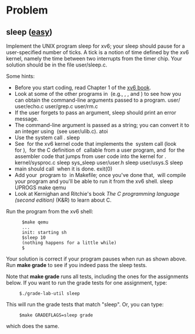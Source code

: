 # Problem

## sleep ([easy](https://pdos.csail.mit.edu/6.S081/2022/labs/guidance.html))

Implement the UNIX program sleep for xv6; your sleep should pause for a user-specified number of ticks. A tick is a notion of time defined by the xv6 kernel, namely the time between two interrupts from the timer chip. Your solution should be in the file user/sleep.c.

Some hints:

- Before you start coding, read Chapter 1 of the [xv6 book](https://pdos.csail.mit.edu/6.S081/2022/xv6/book-riscv-rev3.pdf).
- Look at some of the other programs in  (e.g., , , and ) to see how you can obtain the command-line arguments passed to a program.
  user/
  user/echo.c
  user/grep.c
  user/rm.c
- If the user forgets to pass an argument, sleep should print an error message.
- The command-line argument is passed as a string; you can convert it to an integer using  (see user/ulib.c).
  atoi
- Use the system call .
  sleep
- See  for the xv6 kernel code that implements the  system call (look for ),  for the C definition of  callable from a user program, and  for the assembler code that jumps from user code into the kernel for .
  kernel/sysproc.c
  sleep
  sys_sleep
  user/user.h
  sleep
  user/usys.S
  sleep
- main should call  when it is done.
  exit(0)
- Add your  program to  in Makefile; once you've done that,  will compile your program and you'll be able to run it from the xv6 shell.
  sleep
  UPROGS
  make qemu
- Look at Kernighan and Ritchie's book *The C programming language (second edition)* (K&R) to learn about C.

Run the program from the xv6 shell:

```
      $make qemu
      ...
      init: starting sh
      $sleep 10
      (nothing happens for a little while)
      $

```

Your solution is correct if your program pauses when run as shown above. Run **make grade** to see if you indeed pass the sleep tests.

Note that **make grade** runs all tests, including the ones for the assignments below. If you want to run the grade tests for one assignment, type:

```
     $./grade-lab-util sleep
```

This will run the grade tests that match "sleep". Or, you can type:

```
     $make GRADEFLAGS=sleep grade
```

which does the same.

